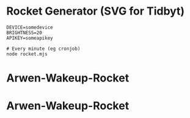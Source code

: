 # Rocket Generator (SVG for Tidbyt)

```
DEVICE=somedevice
BRIGHTNESS=20
APIKEY=someapikey

# Every minute (eg cronjob)
node rocket.mjs
```
# Arwen-Wakeup-Rocket
# Arwen-Wakeup-Rocket

